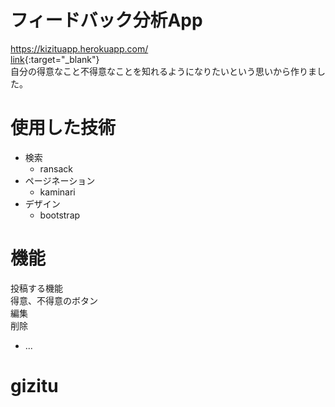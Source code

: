 # フィードバック分析App
https://kizituapp.herokuapp.com/  
[link](https://kizituapp.herokuapp.com/){:target="_blank"}  
自分の得意なこと不得意なことを知れるようになりたいという思いから作りました。

# 使用した技術

+ 検索  
  - ransack  
+ ページネーション  
  - kaminari 
+ デザイン  
  - bootstrap
  
# 機能  

投稿する機能  
得意、不得意のボタン  
編集  
削除  


* ...
# gizitu
